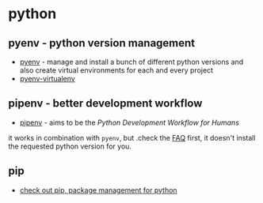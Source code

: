 # python

## pyenv - python version management

* [pyenv](https://github.com/pyenv/pyenv) - manage and install a bunch of different python versions and also create virtual environments for each and every project
* [pyenv-virtualenv](https://github.com/pyenv/pyenv-virtualenv)

## pipenv - better development workflow

* [pipenv](https://github.com/pypa/pipenv) - aims to be the *Python Development Workflow for Humans*

it works in combination with `pyenv`, but .check the [FAQ](https://pipenv.readthedocs.io/en/latest/diagnose/#pipenv-does-not-respect-pyenvs-global-and-local-python-versions) first, it doesn't install the requested python version for you.

## pip

* [check out pip, package management for python](/man/pip)
